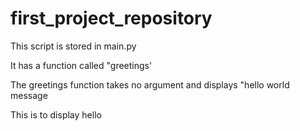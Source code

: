 # first_project_repository

This  script is stored in main.py

It has a function called "greetings'

The greetings function  takes no argument and displays "hello world message


This is to display hello
